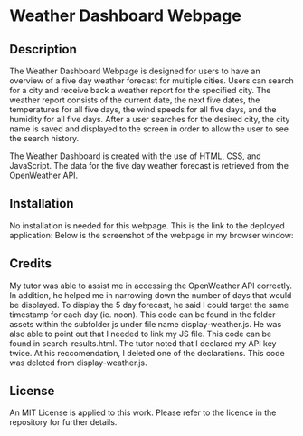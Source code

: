 # Weather Dashboard Webpage

## Description

The Weather Dashboard Webpage is designed for users to have an overview of a five day weather forecast for multiple cities. Users can search for a city and receive back a weather report for the specified city. The weather report consists of the current date, the next five dates, the temperatures for all five days, the wind speeds for all five days, and the humidity for all five days. After a user searches for the desired city, the city name is saved and displayed to the screen in order to allow the user to see the search history.

The Weather Dashboard is created with the use of HTML, CSS, and JavaScript. The data for the five day weather forecast is retrieved from the OpenWeather API.

## Installation

No installation is needed for this webpage. This is the link to the deployed application: 
Below is the screenshot of the webpage in my browser window:

## Credits

My tutor was able to assist me in accessing the OpenWeather API correctly. In addition, he helped me in narrowing down the number of days that would be displayed. To display the 5 day forecast, he said I could target the same timestamp for each day (ie. noon). This code can be found in the folder assets within the subfolder js under file name display-weather.js. He was also able to point out that I needed to link my JS file. This code can be found in search-results.html. The tutor noted that I declared my API key twice. At his reccomendation, I deleted one of the declarations. This code was deleted from display-weather.js.

## License

An MIT License is applied to this work. Please refer to the licence in the repository for further details.